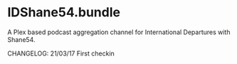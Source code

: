 # IDShane54.bundle
A Plex based podcast aggregation channel for International Departures with Shane54.

CHANGELOG: 21/03/17 First checkin